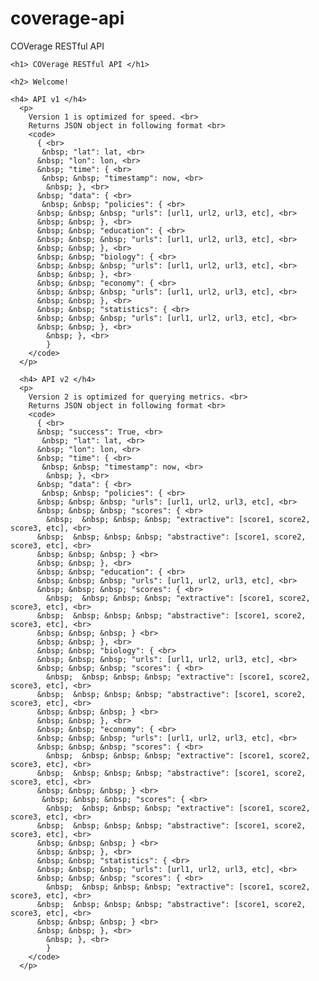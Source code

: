 # coverage-api
COVerage RESTful API

    <h1> COVerage RESTful API </h1>

    <h2> Welcome!

    <h4> API v1 </h4>
      <p>
        Version 1 is optimized for speed. <br>
        Returns JSON object in following format <br>
        <code>
          { <br>
           &nbsp; "lat": lat, <br>
          &nbsp; "lon": lon, <br>
          &nbsp; "time": { <br>
           &nbsp; &nbsp; "timestamp": now, <br>
        	&nbsp; }, <br>
          &nbsp; "data": { <br>
           &nbsp; &nbsp; "policies": { <br>
          &nbsp; &nbsp; &nbsp; "urls": [url1, url2, url3, etc], <br>
          &nbsp; &nbsp; }, <br>
          &nbsp; &nbsp; "education": { <br>
          &nbsp; &nbsp; &nbsp; "urls": [url1, url2, url3, etc], <br>
          &nbsp; &nbsp; }, <br>
          &nbsp; &nbsp; "biology": { <br>
          &nbsp; &nbsp; &nbsp; "urls": [url1, url2, url3, etc], <br>
          &nbsp; &nbsp; }, <br>
          &nbsp; &nbsp; "economy": { <br>
          &nbsp; &nbsp; &nbsp; "urls": [url1, url2, url3, etc], <br>
          &nbsp; &nbsp; }, <br>
          &nbsp; &nbsp; "statistics": { <br>
          &nbsp; &nbsp; &nbsp; "urls": [url1, url2, url3, etc], <br>
          &nbsp; &nbsp; }, <br>
        	&nbsp; }, <br>
        	}
        </code>
      </p>

      <h4> API v2 </h4>
      <p>
        Version 2 is optimized for querying metrics. <br>
        Returns JSON object in following format <br>
        <code>
          { <br>
          &nbsp; "success": True, <br>
           &nbsp; "lat": lat, <br>
          &nbsp; "lon": lon, <br>
          &nbsp; "time": { <br>
           &nbsp; &nbsp; "timestamp": now, <br>
        	&nbsp; }, <br>
          &nbsp; "data": { <br>
           &nbsp; &nbsp; "policies": { <br>
          &nbsp; &nbsp; &nbsp; "urls": [url1, url2, url3, etc], <br>
          &nbsp; &nbsp; &nbsp; "scores": { <br>
            &nbsp;  &nbsp; &nbsp; &nbsp; "extractive": [score1, score2, score3, etc], <br>
          &nbsp;  &nbsp; &nbsp; &nbsp; "abstractive": [score1, score2, score3, etc], <br>
          &nbsp; &nbsp; &nbsp; } <br>
          &nbsp; &nbsp; }, <br>
          &nbsp; &nbsp; "education": { <br>
          &nbsp; &nbsp; &nbsp; "urls": [url1, url2, url3, etc], <br>
          &nbsp; &nbsp; &nbsp; "scores": { <br>
            &nbsp;  &nbsp; &nbsp; &nbsp; "extractive": [score1, score2, score3, etc], <br>
          &nbsp;  &nbsp; &nbsp; &nbsp; "abstractive": [score1, score2, score3, etc], <br>
          &nbsp; &nbsp; &nbsp; } <br>
          &nbsp; &nbsp; }, <br>
          &nbsp; &nbsp; "biology": { <br>
          &nbsp; &nbsp; &nbsp; "urls": [url1, url2, url3, etc], <br>
          &nbsp; &nbsp; &nbsp; "scores": { <br>
            &nbsp;  &nbsp; &nbsp; &nbsp; "extractive": [score1, score2, score3, etc], <br>
          &nbsp;  &nbsp; &nbsp; &nbsp; "abstractive": [score1, score2, score3, etc], <br>
          &nbsp; &nbsp; &nbsp; } <br>
          &nbsp; &nbsp; }, <br>
          &nbsp; &nbsp; "economy": { <br>
          &nbsp; &nbsp; &nbsp; "urls": [url1, url2, url3, etc], <br>
          &nbsp; &nbsp; &nbsp; "scores": { <br>
            &nbsp;  &nbsp; &nbsp; &nbsp; "extractive": [score1, score2, score3, etc], <br>
          &nbsp;  &nbsp; &nbsp; &nbsp; "abstractive": [score1, score2, score3, etc], <br>
          &nbsp; &nbsp; &nbsp; } <br>
           &nbsp; &nbsp; &nbsp; "scores": { <br>
            &nbsp;  &nbsp; &nbsp; &nbsp; "extractive": [score1, score2, score3, etc], <br>
          &nbsp;  &nbsp; &nbsp; &nbsp; "abstractive": [score1, score2, score3, etc], <br>
          &nbsp; &nbsp; &nbsp; } <br>
          &nbsp; &nbsp; }, <br>
          &nbsp; &nbsp; "statistics": { <br>
          &nbsp; &nbsp; &nbsp; "urls": [url1, url2, url3, etc], <br>
          &nbsp; &nbsp; &nbsp; "scores": { <br>
            &nbsp;  &nbsp; &nbsp; &nbsp; "extractive": [score1, score2, score3, etc], <br>
          &nbsp;  &nbsp; &nbsp; &nbsp; "abstractive": [score1, score2, score3, etc], <br>
          &nbsp; &nbsp; &nbsp; } <br>
          &nbsp; &nbsp; }, <br>
        	&nbsp; }, <br>
        	}
        </code>
      </p>
